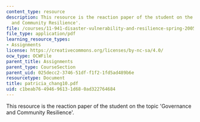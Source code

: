 ```yaml
---
content_type: resource
description: This resource is the reaction paper of the student on the topic 'Governance
  and Community Resilience'.
file: /courses/11-941-disaster-vulnerability-and-resilience-spring-2005/c1beab76494696131d680ad322764684_patricia_chang10.pdf
file_type: application/pdf
learning_resource_types:
- Assignments
license: https://creativecommons.org/licenses/by-nc-sa/4.0/
ocw_type: OCWFile
parent_title: Assignments
parent_type: CourseSection
parent_uid: 025decc2-3746-51df-f1f2-1fd5ad489b6e
resourcetype: Document
title: patricia_chang10.pdf
uid: c1beab76-4946-9613-1d68-0ad322764684
---
```

This resource is the reaction paper of the student on the topic 'Governance and Community Resilience'.